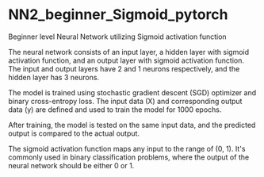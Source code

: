 # NN2_beginner_Sigmoid_pytorch
Beginner level Neural Network utilizing Sigmoid activation function

The neural network consists of an input layer, a hidden layer with sigmoid activation function, 
and an output layer with sigmoid activation function. The input and output layers have 2 and 1 neurons 
respectively, and the hidden layer has 3 neurons.

The model is trained using stochastic gradient descent (SGD) optimizer and binary cross-entropy loss. 
The input data (X) and corresponding output data (y) are defined and used to train the model for 1000 epochs.

After training, the model is tested on the same input data, and the predicted output is compared to the actual output.

The sigmoid activation function maps any input to the range of (0, 1).
It's commonly used in binary classification problems, where the output 
of the neural network should be either 0 or 1.
